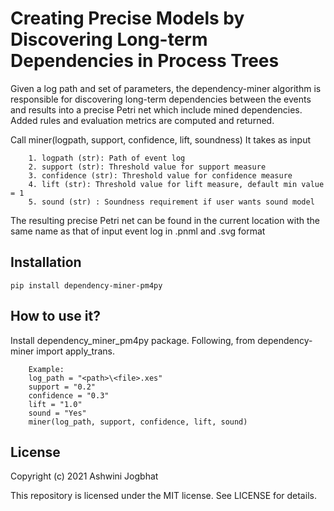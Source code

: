 # Creating Precise Models by Discovering Long-term Dependencies in Process Trees

Given a log path and set of parameters, the dependency-miner algorithm is responsible for discovering long-term dependencies between the events and results into a precise Petri net which include mined dependencies. Added rules and evaluation metrics are computed and returned.

Call miner(logpath, support, confidence, lift, soundness)
It takes as input
	
        1. logpath (str): Path of event log
        2. support (str): Threshold value for support measure 
        3. confidence (str): Threshold value for confidence measure
        4. lift (str): Threshold value for lift measure, default min value = 1
        5. sound (str) : Soundness requirement if user wants sound model

The resulting precise Petri net can be found in the current location with the same name as that of input event log in .pnml and .svg format

## Installation

```pip install dependency-miner-pm4py```

## How to use it?

Install dependency_miner_pm4py package. Following, from dependency-miner import apply_trans.

        Example: 
        log_path = "<path>\<file>.xes"
        support = "0.2"
        confidence = "0.3"
        lift = "1.0"
        sound = "Yes"
        miner(log_path, support, confidence, lift, sound)

## License

Copyright (c) 2021 Ashwini Jogbhat

This repository is licensed under the MIT license. See LICENSE for details.